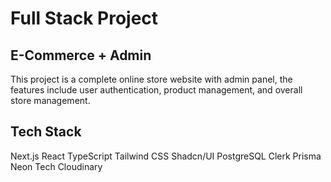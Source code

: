 # Full Stack Project

## E-Commerce + Admin

This project is a complete online store website with admin panel, the features include user authentication, product management, and overall store management.

## Tech Stack

Next.js
React
TypeScript
Tailwind CSS
Shadcn/UI
PostgreSQL
Clerk
Prisma
Neon Tech
Cloudinary
